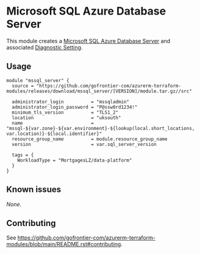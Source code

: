 # Microsoft SQL Azure Database Server

This module creates a [Microsoft SQL Azure Database Server](https://registry.terraform.io/providers/hashicorp/azurerm/latest/docs/resources/mssql_server) and associated [Diagnostic Setting](https://registry.terraform.io/providers/hashicorp/azurerm/latest/docs/resources/monitor_diagnostic_setting).

## Usage

```hcl
module "mssql_server" {
  source = "https://github.com/gofrontier-com/azurerm-terraform-modules/releases/download/mssql_server/[VERSION]/module.tar.gz//src"

  administrator_login          = "mssqladmin"
  administrator_login_password = "P@ssw0rd1234!"
  minimum_tls_version          = "TLS1_2"
  location                     = "uksouth"
  name                         = "mssql-${var.zone}-${var.environment}-${lookup(local.short_locations, var.location)}-${local.identifier}"
  resource_group_name          = module.resource_group_name
  version                      = var.sql_server_version

  tags = {
    WorkloadType = "MortgagesLZ/data-platform"
  }
}
```

## Known issues

_None._

## Contributing

See <https://github.com/gofrontier-com/azurerm-terraform-modules/blob/main/README.rst#contributing>.
